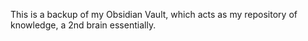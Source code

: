 ---
---

This is a backup of my Obsidian Vault, which acts as my repository of knowledge, a 2nd brain essentially.

